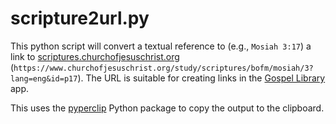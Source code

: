 # scripture2url.py
This python script will convert a textual reference to (e.g., `Mosiah 3:17`) a link to [scriptures.churchofjesuschrist.org](https://www.churchofjesuschrist.org/study/scriptures) (`https://www.churchofjesuschrist.org/study/scriptures/bofm/mosiah/3?lang=eng&id=p17`). The URL is suitable for creating links in the [Gospel Library](https://www.churchofjesuschrist.org/learn/mobile-applications/gospel-library?lang=eng) app.

This uses the [pyperclip](https://github.com/asweigart/pyperclip) Python package to copy the output to the clipboard.